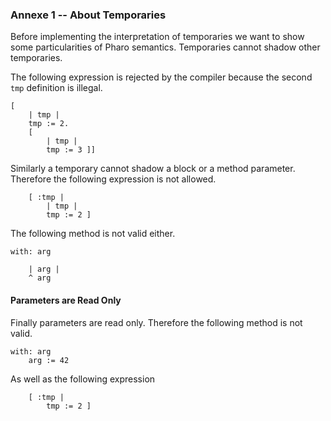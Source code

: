 ### Annexe 1 -- About TemporariesBefore implementing the interpretation of temporaries we want to show some particularities of Pharo semantics.Temporaries cannot shadow other temporaries.The following expression is rejected by the compiler because the second `tmp` definition is illegal. ```language=pharo[ 
	| tmp |
	tmp := 2. 
	[
		| tmp |
		tmp := 3 ]]```Similarly a temporary cannot shadow a block or a method parameter.Therefore the following expression is not allowed.```language=pharo	[ :tmp |
		| tmp |
		tmp := 2 ]```The following method is not valid either.```language=pharowith: arg

	| arg |
	^ arg```#### Parameters are Read OnlyFinally parameters are read only. Therefore the following method is not valid.```language=pharowith: arg
	arg := 42```As well as the following expression```language=pharo	[ :tmp |
		tmp := 2 ]```